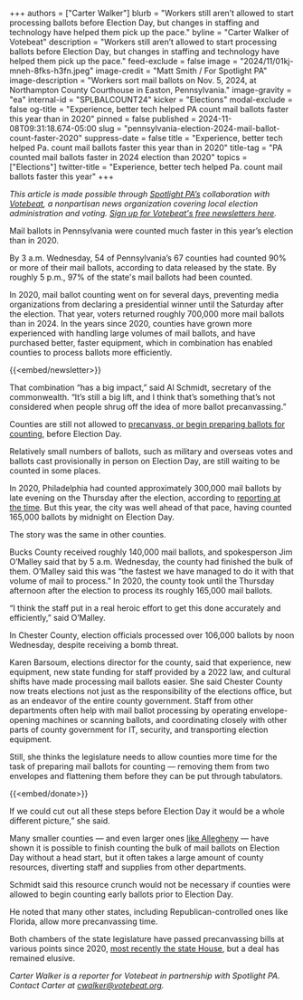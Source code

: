 +++
authors = ["Carter Walker"]
blurb = "Workers still aren’t allowed to start processing ballots before Election Day, but changes in staffing and technology have helped them pick up the pace."
byline = "Carter Walker of Votebeat"
description = "Workers still aren’t allowed to start processing ballots before Election Day, but changes in staffing and technology have helped them pick up the pace."
feed-exclude = false
image = "2024/11/01kj-mneh-8fks-h3fn.jpeg"
image-credit = "Matt Smith / For Spotlight PA"
image-description = "Workers sort mail ballots on Nov. 5, 2024, at Northampton County Courthouse in Easton, Pennsylvania."
image-gravity = "ea"
internal-id = "SPLBALCOUNT24"
kicker = "Elections"
modal-exclude = false
og-title = "Experience, better tech helped PA count mail ballots faster this year than in 2020"
pinned = false
published = 2024-11-08T09:31:18.674-05:00
slug = "pennsylvania-election-2024-mail-ballot-count-faster-2020"
suppress-date = false
title = "Experience, better tech helped Pa. count mail ballots faster this year than in 2020"
title-tag = "PA counted mail ballots faster in 2024 election than 2020"
topics = ["Elections"]
twitter-title = "Experience, better tech helped Pa. count mail ballots faster this year"
+++

<em>This article is made possible through </em><a href="https://www.spotlightpa.org/"><em>Spotlight PA’s</em></a><em> collaboration with </em><a href="https://www.votebeat.org/"><em>Votebeat</em></a><em>, a nonpartisan news organization covering local election administration and voting. </em><a href="https://www.votebeat.org/newsletters/"><em>Sign up for Votebeat&#39;s free newsletters here</em></a><em>.</em>

Mail ballots in Pennsylvania were counted much faster in this year’s election than in 2020.

By 3 a.m. Wednesday, 54 of Pennsylvania’s 67 counties had counted 90% or more of their mail ballots, according to data released by the state. By roughly 5 p.m., 97% of the state&#39;s mail ballots had been counted.

In 2020, mail ballot counting went on for several days, preventing media organizations from declaring a presidential winner until the Saturday after the election. That year, voters returned roughly 700,000 more mail ballots than in 2024. In the years since 2020, counties have grown more experienced with handling large volumes of mail ballots, and have purchased better, faster equipment, which in combination has enabled counties to process ballots more efficiently.

{{<embed/newsletter>}}

That combination “has a big impact,” said Al Schmidt, secretary of the commonwealth. “It’s still a big lift, and I think that’s something that’s not considered when people shrug off the idea of more ballot precanvassing.”

Counties are still not allowed to <a href="https://www.spotlightpa.org/news/2024/10/pennsylvania-election-mail-ballots-precanvassing-101/">precanvass, or begin preparing ballots for counting</a>, before Election Day.

Relatively small numbers of ballots, such as military and overseas votes and ballots cast provisionally in person on Election Day, are still waiting to be counted in some places.

In 2020, Philadelphia had counted approximately 300,000 mail ballots by late evening on the Thursday after the election, according to <a href="https://x.com/Elaijuh/status/1324557437618323456">reporting at the time</a>. But this year, the city was well ahead of that pace, having counted 165,000 ballots by midnight on Election Day.

The story was the same in other counties.

Bucks County received roughly 140,000 mail ballots, and spokesperson Jim O’Malley said that by 5 a.m. Wednesday, the county had finished the bulk of them. O’Malley said this was “the fastest we have managed to do it with that volume of mail to process.” In 2020, the county took until the Thursday afternoon after the election to process its roughly 165,000 mail ballots.

“I think the staff put in a real heroic effort to get this done accurately and efficiently,” said O’Malley.

In Chester County, election officials processed over 106,000 ballots by noon Wednesday, despite receiving a bomb threat.

Karen Barsoum, elections director for the county, said that experience, new equipment, new state funding for staff provided by a 2022 law, and cultural shifts have made processing mail ballots easier. She said Chester County now treats elections not just as the responsibility of the elections office, but as an endeavor of the entire county government. Staff from other departments often help with mail ballot processing by operating envelope-opening machines or scanning ballots, and coordinating closely with other parts of county government for IT, security, and transporting election equipment.

Still, she thinks the legislature needs to allow counties more time for the task of preparing mail ballots for counting — removing them from two envelopes and flattening them before they can be put through tabulators.

{{<embed/donate>}}

If we could cut out all these steps before Election Day it would be a whole different picture,” she said.

Many smaller counties — and even larger ones <a href="https://www.votebeat.org/pennsylvania/2024/10/16/philadelphia-allegheny-county-pittsburgh-mail-ballot-processing-counting-speed-pre-canvass/">like Allegheny</a> — have shown it is possible to finish counting the bulk of mail ballots on Election Day without a head start, but it often takes a large amount of county resources, diverting staff and supplies from other departments.

Schmidt said this resource crunch would not be necessary if counties were allowed to begin counting early ballots prior to Election Day.

He noted that many other states, including Republican-controlled ones like Florida, allow more precanvassing time.

Both chambers of the state legislature have passed precanvassing bills at various points since 2020, <a href="https://www.votebeat.org/pennsylvania/2024/07/10/house-bill-election-certification-ecra/">most recently the state House</a>, but a deal has remained elusive.

<em>Carter Walker is a reporter for Votebeat in partnership with Spotlight PA. Contact Carter at </em><a href="mailto:cwalker@votebeat.org"><em>cwalker@votebeat.org</em></a><em>.</em>

